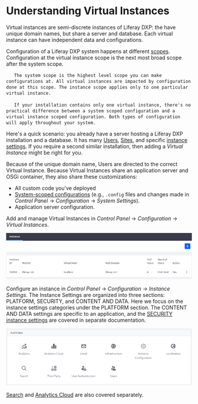 # Understanding Virtual Instances

Virtual instances are semi-discrete instances of Liferay DXP: the have unique domain names, but share a server and database. Each virtual instance can have independent data and configurations.

<!-- Table: Uses of Virtual Instances -->

Configuration of a Liferay DXP system happens at different [scopes](../system-seetings/system-settings-and-configuration-scope.md). Configuration at the virtual instance scope is the next most broad scope after the system scope. 

```important::
   The system scope is the highest level scope you can make configurations at. All virtual instances are impacted by configuration done at this scope. The instance scope applies only to one particular virtual instance.

   If your installation contains only one virtual instance, there's no practical difference between a system scoped configuration and a virtual instance scoped configuration. Both types of configuration will apply throughout your system.
```

Here's a quick scenario: you already have a server hosting a Liferay DXP installation and a database. It has many [Users](./../../users-and-permissions/users/understanding-users.md), [Sites](/docs/7-2/user/-/knowledge_base/u/building-a-site), and specific [instance settings](./../virtual-instances/configuring-a-virtual-instance-instance-configuration.md). If you require a second similar installation, then adding a *Virtual Instance* might be right for you. 

Because of the unique domain name, Users are directed to the correct Virtual Instance. Because Virtual Instances share an application server and OSGi container, they also share these customizations: 

-  All custom code you've deployed
-  [System-scoped configurations](./../system-settings/system-settings.md) (e.g., `.config` files and changes made in *Control Panel* &rarr; *Configuration* &rarr; *System Settings*). 
-  Application server configuration.

Add and manage Virtual Instances in *Control Panel* &rarr; *Configuration* &rarr; *Virtual Instances*.

![Add and manage virtual instances of Liferay in the Control Panel's Virtual Instances section.](./understanding-virtual-instances/images/01.png)

Configure an instance in *Control Panel* &rarr; *Configuration* &rarr; *Instance Settings*. The Instance Settings are organized into three sections: PLATFORM, SECURITY, and CONTENT AND DATA. Here we focus on the instance settings categories under the PLATFORM section. The CONTENT AND DATA settings are specific to an application, and the [SECURITY instance settings](./../../installation-and-upgrades/securing-liferay/introduction-to-securing-liferay.md) are covered in separate documentation.

![Instance Settings has several PLATFORM categories.](./understanding-virtual-instances/images/02.png)

[Search](./../../using-search/) and [Analytics Cloud](https://help.liferay.com/hc/en-us/categories/360000872551) are also covered separately.
